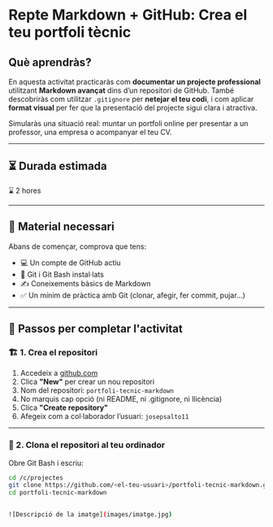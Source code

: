 #  Repte Markdown + GitHub: Crea el teu portfoli tècnic

##  Què aprendràs?

En aquesta activitat practicaràs com **documentar un projecte professional** utilitzant **Markdown avançat** dins d’un repositori de GitHub. També descobriràs com utilitzar `.gitignore` per **netejar el teu codi**, i com aplicar **format visual** per fer que la presentació del projecte sigui clara i atractiva.

Simularàs una situació real: muntar un portfoli online per presentar a un professor, una empresa o acompanyar el teu CV.

---

## ⏳ Durada estimada

⌛ 2 hores

---

## 🧰 Material necessari

Abans de començar, comprova que tens:

- 💻 Un compte de GitHub actiu  
- 🔧 Git i Git Bash instal·lats  
- ✍️ Coneixements bàsics de Markdown  
- ✅ Un mínim de pràctica amb Git (clonar, afegir, fer commit, pujar...)

---

## 🔁 Passos per completar l'activitat

### 🏗️ 1. Crea el repositori

1. Accedeix a [github.com](https://github.com)
2. Clica **"New"** per crear un nou repositori
3. Nom del repositori: `portfoli-tecnic-markdown`
4. No marquis cap opció (ni README, ni .gitignore, ni llicència)
5. Clica **"Create repository"**
6. Afegeix com a col·laborador l’usuari: `josepsalto11`

---

### 🔽 2. Clona el repositori al teu ordinador

Obre Git Bash i escriu:

```bash
cd /c/projectes
git clone https://github.com/<el-teu-usuari>/portfoli-tecnic-markdown.git
cd portfoli-tecnic-markdown


![Descripció de la imatge](images/imatge.jpg)



